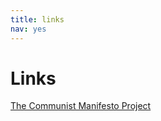 ```yaml
---
title: links
nav: yes
---
```


# Links

[The Communist Manifesto Project](https://sites.google.com/site/communistmanifestoproject/)
